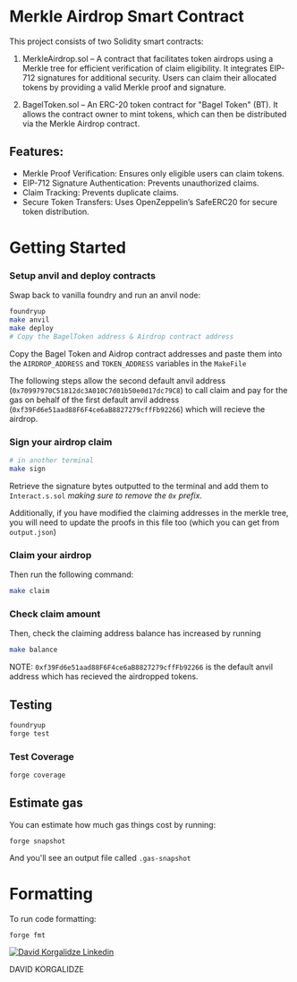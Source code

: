 # Merkle Airdrop Smart Contract

This project consists of two Solidity smart contracts:

1.  MerkleAirdrop.sol – A contract that facilitates token airdrops using a Merkle tree for efficient verification of claim eligibility. It integrates EIP-712 signatures for additional security. Users can claim their allocated tokens by providing a valid Merkle proof and signature.

2.  BagelToken.sol – An ERC-20 token contract for "Bagel Token" (BT). It allows the contract owner to mint tokens, which can then be distributed via the Merkle Airdrop contract.

## Features:

- Merkle Proof Verification: Ensures only eligible users can claim tokens.
- EIP-712 Signature Authentication: Prevents unauthorized claims.
- Claim Tracking: Prevents duplicate claims.
- Secure Token Transfers: Uses OpenZeppelin’s SafeERC20 for secure token distribution.

# Getting Started

### Setup anvil and deploy contracts

Swap back to vanilla foundry and run an anvil node:

```bash
foundryup
make anvil
make deploy
# Copy the BagelToken address & Airdrop contract address
```

Copy the Bagel Token and Aidrop contract addresses and paste them into the `AIRDROP_ADDRESS` and `TOKEN_ADDRESS` variables in the `MakeFile`

The following steps allow the second default anvil address (`0x70997970C51812dc3A010C7d01b50e0d17dc79C8`) to call claim and pay for the gas on behalf of the first default anvil address (`0xf39Fd6e51aad88F6F4ce6aB8827279cffFb92266`) which will recieve the airdrop.

### Sign your airdrop claim

```bash
# in another terminal
make sign
```

Retrieve the signature bytes outputted to the terminal and add them to `Interact.s.sol` _making sure to remove the `0x` prefix_.

Additionally, if you have modified the claiming addresses in the merkle tree, you will need to update the proofs in this file too (which you can get from `output.json`)

### Claim your airdrop

Then run the following command:

```bash
make claim
```

### Check claim amount

Then, check the claiming address balance has increased by running

```bash
make balance
```

NOTE: `0xf39Fd6e51aad88F6F4ce6aB8827279cffFb92266` is the default anvil address which has recieved the airdropped tokens.

## Testing

```bash
foundryup
forge test
```

### Test Coverage

```bash
forge coverage
```

## Estimate gas

You can estimate how much gas things cost by running:

```
forge snapshot
```

And you'll see an output file called `.gas-snapshot`

# Formatting

To run code formatting:

```
forge fmt
```

[![David Korgalidze Linkedin](https://img.shields.io/badge/LinkedIn-0077B5?style=for-the-badge&logo=linkedin&logoColor=white)](https://www.linkedin.com/in/dato-korgalidze/)

DAVID KORGALIDZE
